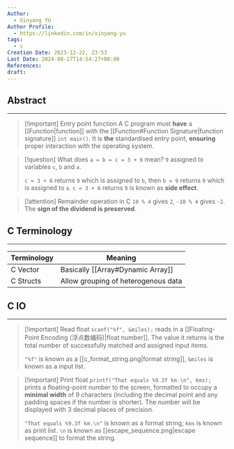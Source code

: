 ```yaml
---
Author:
  - Xinyang YU
Author Profile:
  - https://linkedin.com/in/xinyang-yu
tags:
  - c
Creation Date: 2023-12-22, 23:53
Last Date: 2024-08-17T14:54:27+08:00
References: 
draft: 
---
```

## Abstract
---

>[!important] Entry point function
> A C program must **have** a [[Function|function]] with the [[Function#Function Signature|function signature]] `int main()`. It is **the** standardised entry point, **ensuring** proper interaction with the operating system.


>[!question] What does `a = b = c = 3 + 6` mean?
> `9` assigned to variables `c`, `b` and `a`.
> 
> `c = 3 + 6` returns `9` which is assigned to `b`, then `b = 9` returns `9` which is assigned to `a`. `c = 3 + 6` returns `9` is known as **side effect**.

>[!attention] Remainder operation in C
> `10 % 4` gives `2`, `-10 % 4` gives `-2`. The **sign of the dividend is preserved**.

## C Terminology
---

| Terminology | Meaning                             |
| ----------- | ----------------------------------- |
| C Vector    | Basically [[Array#Dynamic Array]]   |
| C Structs   | Allow grouping of heterogenous data |

## C IO
---
>[!important] Read float
> `scanf("%f", &miles);` reads in a [[Floating-Point Encoding (浮点数编码)|float number]]. The value it returns is the total number of successfully matched and assigned input items.
> 
> `"%f"` is known as a [[c_format_string.png|format string]], `&miles` is known as a input list.

>[!important] Print float
> `printf("That equals %9.3f km.\n", kms);` prints a floating-point number to the screen, formatted to occupy a **minimal width** of 9 characters (including the decimal point and any padding spaces if the number is shorter). The number will be displayed with 3 decimal places of precision.
> 
> `"That equals %9.3f km.\n"` is known as a format string, `kms` is known as print list. `\n` is known as [[escape_sequence.png|escape sequence]] to format the string.




